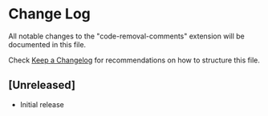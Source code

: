 # Change Log

All notable changes to the "code-removal-comments" extension will be documented in this file.

Check [Keep a Changelog](http://keepachangelog.com/) for recommendations on how to structure this file.

## [Unreleased]

- Initial release